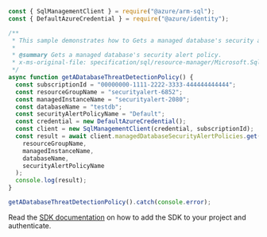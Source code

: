 ```javascript
const { SqlManagementClient } = require("@azure/arm-sql");
const { DefaultAzureCredential } = require("@azure/identity");

/**
 * This sample demonstrates how to Gets a managed database's security alert policy.
 *
 * @summary Gets a managed database's security alert policy.
 * x-ms-original-file: specification/sql/resource-manager/Microsoft.Sql/preview/2020-11-01-preview/examples/ManagedDatabaseSecurityAlertGet.json
 */
async function getADatabaseThreatDetectionPolicy() {
  const subscriptionId = "00000000-1111-2222-3333-444444444444";
  const resourceGroupName = "securityalert-6852";
  const managedInstanceName = "securityalert-2080";
  const databaseName = "testdb";
  const securityAlertPolicyName = "Default";
  const credential = new DefaultAzureCredential();
  const client = new SqlManagementClient(credential, subscriptionId);
  const result = await client.managedDatabaseSecurityAlertPolicies.get(
    resourceGroupName,
    managedInstanceName,
    databaseName,
    securityAlertPolicyName
  );
  console.log(result);
}

getADatabaseThreatDetectionPolicy().catch(console.error);
```

Read the [SDK documentation](https://github.com/Azure/azure-sdk-for-js/blob/%40azure%2Farm-sql_9.0.1/sdk/sql/arm-sql/README.md) on how to add the SDK to your project and authenticate.
